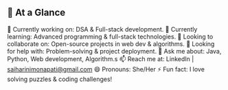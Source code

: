 ## 💫 **At a Glance**

🔭 Currently working on: DSA & Full-stack development.
🌱 Currently learning: Advanced programming & full-stack technologies.
👯 Looking to collaborate on: Open-source projects in web dev & algorithms.
🤔 Looking for help with: Problem-solving & project deployment.
💬 Ask me about: Java, Python, Web development, Algorithm.s
📫 Reach me at: LinkedIn | saiharinimonapati@gmail.com
😄 Pronouns: She/Her
⚡ Fun fact: I love solving puzzles & coding challenges!
